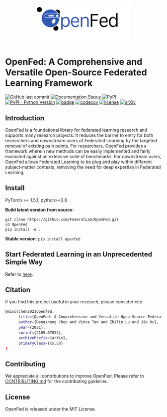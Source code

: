 <!-- markdownlint-disable MD033 -->
<!-- markdownlint-disable MD041 -->

<div align=center> <img src="https://github.com/FederalLab/OpenFed/raw/main/docs/_static/image/openfed-logo.png" width="300" /> </div>

# OpenFed: A Comprehensive and Versatile Open-Source Federated Learning Framework

![GitHub last commit](https://img.shields.io/github/last-commit/FederalLab/OpenFed) [![Documentation Status](https://readthedocs.org/projects/openfed/badge/?version=latest)](https://openfed.readthedocs.io) [![PyPI](https://img.shields.io/pypi/v/OpenFed)](https://pypi.org/project/OpenFed) [![PyPI - Python Version](https://img.shields.io/pypi/pyversions/OpenFed)](https://pypi.org/project/OpenFed) [![badge](https://github.com/FederalLab/OpenFed/workflows/build/badge.svg)](https://github.com/FederalLab/OpenFed/actions) [![codecov](https://codecov.io/gh/FederalLab/OpenFed/branch/main/graph/badge.svg)](https://codecov.io/gh/FederalLab/OpenFed) [![license](https://img.shields.io/github/license/FederalLab/OpenFed.svg)](https://github.com/FederalLab/OpenFed/blob/master/LICENSE) [![arXiv](https://img.shields.io/badge/arXiv-2109.07852-red.svg)](https://arxiv.org/abs/2109.07852)

## Introduction

OpenFed is a foundational library for federated learning research and supports many research projects. It reduces the barrier to entry for both researchers and downstream users of Federated Learning by the targeted removal of existing pain points. For researchers, OpenFed provides a framework wherein new methods can be easily implemented and fairly evaluated against an extensive suite of benchmarks. For downstream users, OpenFed allows Federated Learning to be plug and play within different subject-matter contexts, removing the need for deep expertise in Federated Learning.

## Install

PyTorch >= 1.5.1, python>=3.6

**Build latest version from source**:

```shell
git clone https://github.com/FederalLab/OpenFed.git
cd OpenFed
pip install -e .
```

**Stable version**: `pip install openfed`

## Start Federated Learning in an Unprecedented Simple Way

Refer to [here](examples/simulator.ipynb).

## Citation

If you find this project useful in your research, please consider cite:

```bash
@misc{chen2021openfed,
      title={OpenFed: A Comprehensive and Versatile Open-Source Federated Learning Framework},
      author={Dengsheng Chen and Vince Tan and Zhilin Lu and Jie Hu},
      year={2021},
      eprint={2109.07852},
      archivePrefix={arXiv},
      primaryClass={cs.CR}
}
```

## Contributing

We appreciate all contributions to improve OpenFed.
Please refer to [CONTRIBUTING.md](https://github.com/FederalLab/OpenFed/raw/main/CONTRIBUTING.md) for the contributing guideline.

## License

OpenFed is released under the MIT License.
